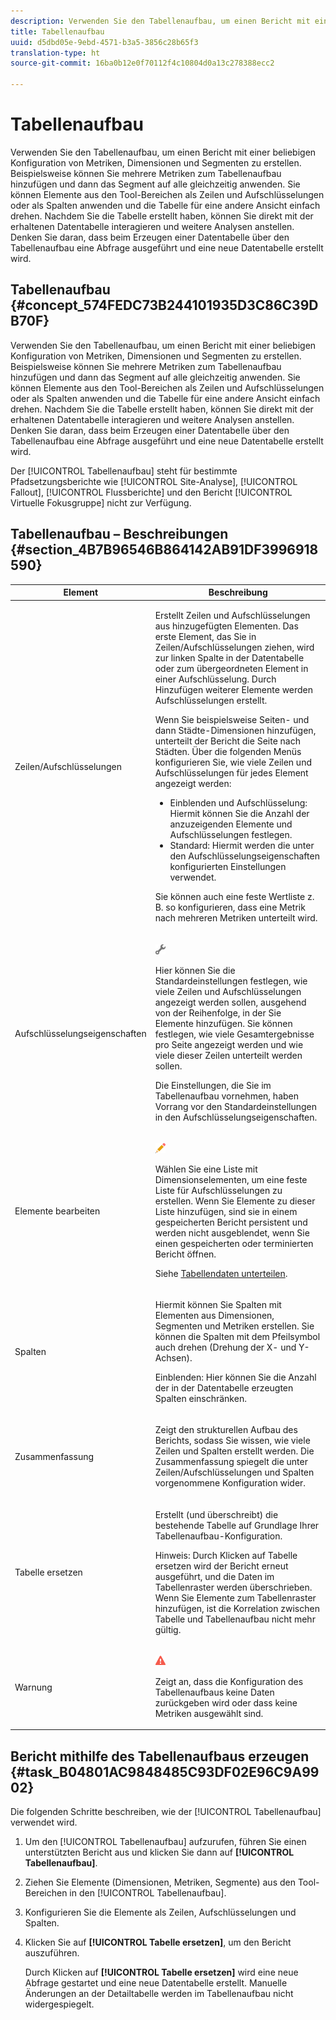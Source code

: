 ```yaml
---
description: Verwenden Sie den Tabellenaufbau, um einen Bericht mit einer beliebigen Konfiguration von Metriken, Dimensionen und Segmenten zu erstellen. Beispielsweise können Sie mehrere Metriken zum Tabellenaufbau hinzufügen und dann das Segment auf alle gleichzeitig anwenden. Sie können Elemente aus den Tool-Bereichen als Zeilen und Aufschlüsselungen oder als Spalten anwenden und die Tabelle für eine andere Ansicht einfach drehen. Nachdem Sie die Tabelle erstellt haben, können Sie direkt mit der erhaltenen Datentabelle interagieren und weitere Analysen anstellen. Denken Sie daran, dass beim Erzeugen einer Datentabelle über den Tabellenaufbau eine Abfrage ausgeführt und eine neue Datentabelle erstellt wird.
title: Tabellenaufbau
uuid: d5dbd05e-9ebd-4571-b3a5-3856c28b65f3
translation-type: ht
source-git-commit: 16ba0b12e0f70112f4c10804d0a13c278388ecc2

---
```



# Tabellenaufbau

Verwenden Sie den Tabellenaufbau, um einen Bericht mit einer beliebigen Konfiguration von Metriken, Dimensionen und Segmenten zu erstellen. Beispielsweise können Sie mehrere Metriken zum Tabellenaufbau hinzufügen und dann das Segment auf alle gleichzeitig anwenden. Sie können Elemente aus den Tool-Bereichen als Zeilen und Aufschlüsselungen oder als Spalten anwenden und die Tabelle für eine andere Ansicht einfach drehen. Nachdem Sie die Tabelle erstellt haben, können Sie direkt mit der erhaltenen Datentabelle interagieren und weitere Analysen anstellen. Denken Sie daran, dass beim Erzeugen einer Datentabelle über den Tabellenaufbau eine Abfrage ausgeführt und eine neue Datentabelle erstellt wird.

## Tabellenaufbau {#concept_574FEDC73B244101935D3C86C39DB70F}

Verwenden Sie den Tabellenaufbau, um einen Bericht mit einer beliebigen Konfiguration von Metriken, Dimensionen und Segmenten zu erstellen. Beispielsweise können Sie mehrere Metriken zum Tabellenaufbau hinzufügen und dann das Segment auf alle gleichzeitig anwenden. Sie können Elemente aus den Tool-Bereichen als Zeilen und Aufschlüsselungen oder als Spalten anwenden und die Tabelle für eine andere Ansicht einfach drehen. Nachdem Sie die Tabelle erstellt haben, können Sie direkt mit der erhaltenen Datentabelle interagieren und weitere Analysen anstellen. Denken Sie daran, dass beim Erzeugen einer Datentabelle über den Tabellenaufbau eine Abfrage ausgeführt und eine neue Datentabelle erstellt wird.

Der [!UICONTROL Tabellenaufbau] steht für bestimmte Pfadsetzungsberichte wie [!UICONTROL Site-Analyse], [!UICONTROL Fallout], [!UICONTROL Flussberichte] und den Bericht [!UICONTROL Virtuelle Fokusgruppe] nicht zur Verfügung.

## Tabellenaufbau – Beschreibungen  {#section_4B7B96546B864142AB91DF3996918590}

<table id="table_C11D78E62DEF48A78B50EFB8669817BC"> 
 <thead> 
  <tr> 
   <th colname="col1" class="entry"> Element </th> 
   <th colname="col2" class="entry"> Beschreibung </th> 
  </tr> 
 </thead>
 <tbody> 
  <tr> 
   <td colname="col1"> <span class="wintitle"> Zeilen/Aufschlüsselungen</span> </td> 
   <td colname="col2"> <p>Erstellt Zeilen und Aufschlüsselungen aus hinzugefügten Elementen. Das erste Element, das Sie in <span class="wintitle">Zeilen/Aufschlüsselungen</span> ziehen, wird zur linken Spalte in der Datentabelle oder zum übergeordneten Element in einer Aufschlüsselung. Durch Hinzufügen weiterer Elemente werden Aufschlüsselungen erstellt. </p> <p>Wenn Sie beispielsweise Seiten- und dann Städte-Dimensionen hinzufügen, unterteilt der Bericht die Seite nach Städten. Über die folgenden Menüs konfigurieren Sie, wie viele Zeilen und Aufschlüsselungen für jedes Element angezeigt werden: </p> 
    <ul id="ul_702F215DFB814398B8F1879EDFEC103F"> 
     <li id="li_95C4DF2B33524C94BBD2E07397393300">  <span class="uicontrol">Einblenden</span> und <span class="uicontrol">Aufschlüsselung</span>: Hiermit können Sie die Anzahl der anzuzeigenden Elemente und Aufschlüsselungen festlegen. </li> 
     <li id="li_D594C7F31A094D1EA1A070B80794E006"> <span class="uicontrol">Standard</span>: Hiermit werden die unter den <span class="wintitle">Aufschlüsselungseigenschaften</span> konfigurierten Einstellungen verwendet. </li> 
    </ul> <p>Sie können auch eine feste Wertliste z. B. so konfigurieren, dass eine Metrik nach mehreren Metriken unterteilt wird. </p> </td> 
  </tr> 
  <tr> 
   <td colname="col1"> <span class="wintitle"> Aufschlüsselungseigenschaften</span> </td> 
   <td colname="col2"> <p><img placement="inline"  src="assets/Settings_Illustrative.png" id="image_C46860621CF94E88AF592B8660F28E57"> </img> </p> <p>Hier können Sie die Standardeinstellungen festlegen, wie viele Zeilen und Aufschlüsselungen angezeigt werden sollen, ausgehend von der Reihenfolge, in der Sie Elemente hinzufügen. Sie können festlegen, wie viele Gesamtergebnisse pro Seite angezeigt werden und wie viele dieser Zeilen unterteilt werden sollen. </p> <p>Die Einstellungen, die Sie im <span class="wintitle">Tabellenaufbau</span> vornehmen, haben Vorrang vor den Standardeinstellungen in den <span class="wintitle">Aufschlüsselungseigenschaften</span>. </p> </td> 
  </tr> 
  <tr> 
   <td colname="col1"> <span class="wintitle"> Elemente bearbeiten</span> </td> 
   <td colname="col2"> <p><img  src="assets/Edit_Buttcon.png" id="image_E44BCC4B0BFF453D8564047E3DA2501A"> </img> </p> <p>Wählen Sie eine Liste mit Dimensionselementen, um eine feste Liste für Aufschlüsselungen zu erstellen. Wenn Sie Elemente zu dieser Liste hinzufügen, sind sie in einem gespeicherten Bericht persistent und werden nicht ausgeblendet, wenn Sie einen gespeicherten oder terminierten Bericht öffnen. </p> <p>Siehe  <a href="/help/analyze/ad-hoc-analysis/c-reports-configure.md#task_29BEE0AF09DA4625B9B44BAB77D7C841"  > Tabellendaten unterteilen</a>. </p> </td> 
  </tr> 
  <tr> 
   <td colname="col1"> <span class="wintitle"> Spalten</span> </td> 
   <td colname="col2"> <p>Hiermit können Sie Spalten mit Elementen aus Dimensionen, Segmenten und Metriken erstellen. Sie können die Spalten mit dem Pfeilsymbol auch drehen (Drehung der X- und Y-Achsen). </p> <p> <span class="uicontrol"> Einblenden</span>: Hier können Sie die Anzahl der in der Datentabelle erzeugten Spalten einschränken. </p> </td> 
  </tr> 
  <tr> 
   <td colname="col1"> <span class="wintitle"> Zusammenfassung</span> </td> 
   <td colname="col2"> <p>Zeigt den strukturellen Aufbau des Berichts, sodass Sie wissen, wie viele Zeilen und Spalten erstellt werden. Die Zusammenfassung spiegelt die unter <span class="uicontrol">Zeilen/Aufschlüsselungen</span> und <span class="uicontrol">Spalten</span> vorgenommene Konfiguration wider. </p> </td> 
  </tr> 
  <tr> 
   <td colname="col1"> <span class="wintitle"> Tabelle ersetzen</span> </td> 
   <td colname="col2"> <p>Erstellt (und überschreibt) die bestehende Tabelle auf Grundlage Ihrer <span class="wintitle">Tabellenaufbau</span>-Konfiguration. </p> <p>Hinweis: Durch Klicken auf <span class="uicontrol">Tabelle ersetzen</span> wird der Bericht erneut ausgeführt, und die Daten im Tabellenraster werden überschrieben. Wenn Sie Elemente zum Tabellenraster hinzufügen, ist die Korrelation zwischen Tabelle und <span class="wintitle">Tabellenaufbau</span> nicht mehr gültig. </p> </td> 
  </tr> 
  <tr> 
   <td colname="col1"> Warnung </td> 
   <td colname="col2"> <p><img id="image_619E1068C6084D41853DA3DD6B85DFC9"  src="assets/AlertRed_Illustrative.png" placement="inline" /> </p> <p>Zeigt an, dass die Konfiguration des <span class="wintitle">Tabellenaufbaus</span> keine Daten zurückgeben wird oder dass keine Metriken ausgewählt sind. </p> </td> 
  </tr> 
 </tbody> 
</table>

## Bericht mithilfe des Tabellenaufbaus erzeugen {#task_B04801AC9848485C93DF02E96C9A9902}

Die folgenden Schritte beschreiben, wie der [!UICONTROL Tabellenaufbau] verwendet wird.

<!-- 

t_table_builder.xml

 -->

1. Um den [!UICONTROL Tabellenaufbau] aufzurufen, führen Sie einen unterstützten Bericht aus und klicken Sie dann auf **[!UICONTROL Tabellenaufbau]**.
1. Ziehen Sie Elemente (Dimensionen, Metriken, Segmente) aus den Tool-Bereichen in den [!UICONTROL Tabellenaufbau].
1. Konfigurieren Sie die Elemente als Zeilen, Aufschlüsselungen und Spalten.
1. Klicken Sie auf **[!UICONTROL Tabelle ersetzen]**, um den Bericht auszuführen.

   Durch Klicken auf **[!UICONTROL Tabelle ersetzen]** wird eine neue Abfrage gestartet und eine neue Datentabelle erstellt. Manuelle Änderungen an der Detailtabelle werden im Tabellenaufbau nicht widergespiegelt.

